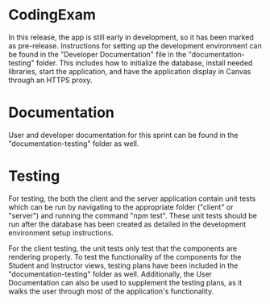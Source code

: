 # CodingExam
In this release, the app is still early in development, so it has been marked as pre-release. Instructions for setting up the development environment can be found in the "Developer Documentation" file in the "documentation-testing" folder. This includes how to initialize the database, install needed libraries, start the application, and have the application display in Canvas through an HTTPS proxy.

# Documentation
User and developer documentation for this sprint can be found in the "documentation-testing" folder as well.

# Testing
For testing, the both the client and the server application contain unit tests which can be run by navigating to the appropriate folder ("client" or "server") and running the command "npm test". These unit tests should be run after the database has been created as detailed in the development environment setup instructions.

For the client testing, the unit tests only test that the components are rendering properly. To test the functionality of the components for the Student and Instructor views, testing plans have been included in the "documentation-testing" folder as well. Additionally, the User Documentation can also be used to supplement the testing plans, as it walks the user through most of the application's functionality.
